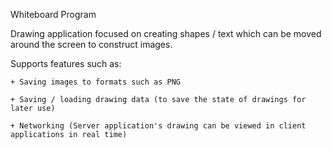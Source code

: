 Whiteboard Program


Drawing application focused on creating shapes / text which can be moved around the screen to construct images.


Supports features such as:

    + Saving images to formats such as PNG

    + Saving / loading drawing data (to save the state of drawings for later use)

    + Networking (Server application's drawing can be viewed in client applications in real time)
